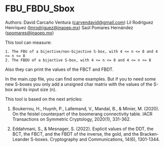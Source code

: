 # FBU_FBDU_Sbox
Authors:
David Carcaño Ventura (carvendavid@gmail.com)
Lil Rodríguez Henríquez (lmrodriguez@inaoep.mx)
Saúl Pomares Hernández (spomares@inaoep.mx)

This tool can measure:

	1. The FBU of a bijective/non-bijective S-box, with 4 <= n <= 8 and 4 <= n <= 8 
	2. The FBDU of a bijective S-box, with 4 <= n <= 8 and 4 <= n <= 8 

Also they can print the values of the FBCT and FBDT.

In the main.cpp file, you can find some examples. But if you to need some new S-boxes you only add a unsigned char matrix with the values of the S-box and its input size (n).

This tool is based on the next articles:

1. Boukerrou, H., Huynh, P., Lallemand, V., Mandal, B., & Minier, M. (2020). On the feistel counterpart of the boomerang connectivity table. IACR Transactions on Symmetric Cryptology, 2020(1), 331-362.

2. Eddahmani, S., & Mesnager, S. (2022). Explicit values of the DDT, the BCT, the FBCT, and the FBDT of the inverse, the gold, and the Bracken-Leander S-boxes. Cryptography and Communications, 14(6), 1301-1344.
